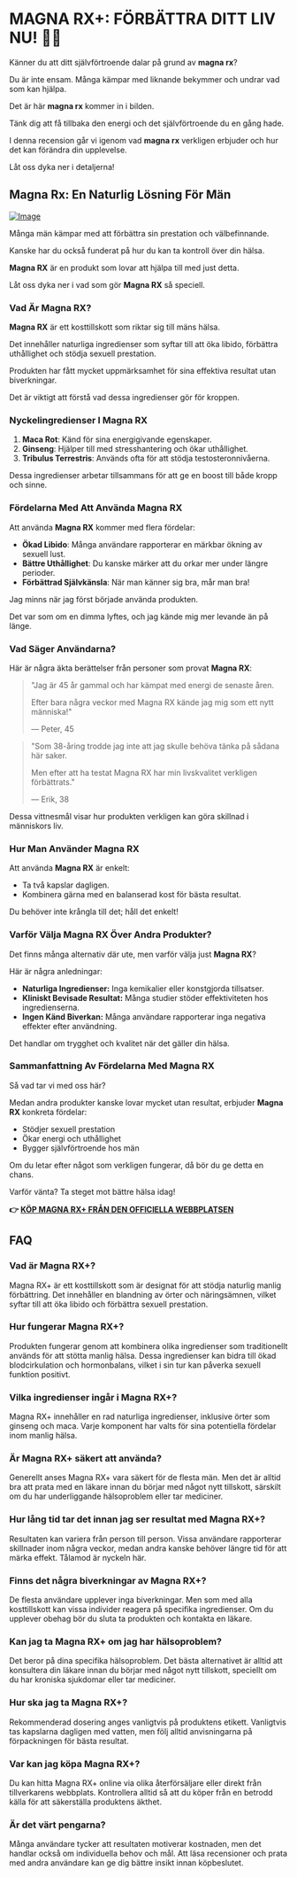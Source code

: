 # MAGNA RX+: FÖRBÄTTRA DITT LIV NU! 🚀🛒

Känner du att ditt självförtroende dalar på grund av **magna rx**? 

Du är inte ensam. Många kämpar med liknande bekymmer och undrar vad som kan hjälpa. 

Det är här **magna rx** kommer in i bilden. 

Tänk dig att få tillbaka den energi och det självförtroende du en gång hade. 

I denna recension går vi igenom vad **magna rx** verkligen erbjuder och hur det kan förändra din upplevelse. 

Låt oss dyka ner i detaljerna!

## Magna Rx: En Naturlig Lösning För Män

[![Image](https://www2.sellhealth.com/2/magnarx_01_468x80.jpg)](https://gchaffi.com/rfwtzkBk)

Många män kämpar med att förbättra sin prestation och välbefinnande. 

Kanske har du också funderat på hur du kan ta kontroll över din hälsa.

**Magna RX** är en produkt som lovar att hjälpa till med just detta.

Låt oss dyka ner i vad som gör **Magna RX** så speciell.

### Vad Är Magna RX?

**Magna RX** är ett kosttillskott som riktar sig till mäns hälsa. 

Det innehåller naturliga ingredienser som syftar till att öka libido, förbättra uthållighet och stödja sexuell prestation.

Produkten har fått mycket uppmärksamhet för sina effektiva resultat utan biverkningar. 

Det är viktigt att förstå vad dessa ingredienser gör för kroppen.

### Nyckelingredienser I Magna RX

1. **Maca Rot**: Känd för sina energigivande egenskaper.
2. **Ginseng**: Hjälper till med stresshantering och ökar uthållighet.
3. **Tribulus Terrestris**: Används ofta för att stödja testosteronnivåerna.

Dessa ingredienser arbetar tillsammans för att ge en boost till både kropp och sinne.

### Fördelarna Med Att Använda Magna RX

Att använda **Magna RX** kommer med flera fördelar:

- **Ökad Libido**: Många användare rapporterar en märkbar ökning av sexuell lust.
- **Bättre Uthållighet**: Du kanske märker att du orkar mer under längre perioder.
- **Förbättrad Självkänsla**: När man känner sig bra, mår man bra!

Jag minns när jag först började använda produkten. 

Det var som om en dimma lyftes, och jag kände mig mer levande än på länge.

### Vad Säger Användarna?

Här är några äkta berättelser från personer som provat **Magna RX**:

> "Jag är 45 år gammal och har kämpat med energi de senaste åren. 
>
> Efter bara några veckor med Magna RX kände jag mig som ett nytt människa!" 
>
> — Peter, 45

> "Som 38-åring trodde jag inte att jag skulle behöva tänka på sådana här saker. 
>
> Men efter att ha testat Magna RX har min livskvalitet verkligen förbättrats." 
>
> — Erik, 38

Dessa vittnesmål visar hur produkten verkligen kan göra skillnad i människors liv.

### Hur Man Använder Magna RX

Att använda **Magna RX** är enkelt:

- Ta två kapslar dagligen.
- Kombinera gärna med en balanserad kost för bästa resultat.
  
Du behöver inte krångla till det; håll det enkelt!

### Varför Välja Magna RX Över Andra Produkter?

Det finns många alternativ där ute, men varför välja just **Magna RX**? 

Här är några anledningar:

- **Naturliga Ingredienser:** Inga kemikalier eller konstgjorda tillsatser.
- **Kliniskt Bevisade Resultat:** Många studier stöder effektiviteten hos ingredienserna.
- **Ingen Känd Biverkan:** Många användare rapporterar inga negativa effekter efter användning.

Det handlar om trygghet och kvalitet när det gäller din hälsa.

### Sammanfattning Av Fördelarna Med Magna RX

Så vad tar vi med oss här? 

Medan andra produkter kanske lovar mycket utan resultat, erbjuder **Magna RX** konkreta fördelar:

- Stödjer sexuell prestation
- Ökar energi och uthållighet
- Bygger självförtroende hos män

Om du letar efter något som verkligen fungerar, då bör du ge detta en chans.

Varför vänta? Ta steget mot bättre hälsa idag!



**👉 [KÖP MAGNA RX+ FRÅN DEN OFFICIELLA WEBBPLATSEN](https://gchaffi.com/rfwtzkBk)**

## FAQ

### Vad är Magna RX+?

Magna RX+ är ett kosttillskott som är designat för att stödja naturlig manlig förbättring. Det innehåller en blandning av örter och näringsämnen, vilket syftar till att öka libido och förbättra sexuell prestation.

### Hur fungerar Magna RX+?

Produkten fungerar genom att kombinera olika ingredienser som traditionellt används för att stötta manlig hälsa. Dessa ingredienser kan bidra till ökad blodcirkulation och hormonbalans, vilket i sin tur kan påverka sexuell funktion positivt.

### Vilka ingredienser ingår i Magna RX+?

Magna RX+ innehåller en rad naturliga ingredienser, inklusive örter som ginseng och maca. Varje komponent har valts för sina potentiella fördelar inom manlig hälsa.

### Är Magna RX+ säkert att använda?

Generellt anses Magna RX+ vara säkert för de flesta män. Men det är alltid bra att prata med en läkare innan du börjar med något nytt tillskott, särskilt om du har underliggande hälsoproblem eller tar mediciner.

### Hur lång tid tar det innan jag ser resultat med Magna RX+?

Resultaten kan variera från person till person. Vissa användare rapporterar skillnader inom några veckor, medan andra kanske behöver längre tid för att märka effekt. Tålamod är nyckeln här.

### Finns det några biverkningar av Magna RX+?

De flesta användare upplever inga biverkningar. Men som med alla kosttillskott kan vissa individer reagera på specifika ingredienser. Om du upplever obehag bör du sluta ta produkten och kontakta en läkare.

### Kan jag ta Magna RX+ om jag har hälsoproblem?

Det beror på dina specifika hälsoproblem. Det bästa alternativet är alltid att konsultera din läkare innan du börjar med något nytt tillskott, speciellt om du har kroniska sjukdomar eller tar mediciner.

### Hur ska jag ta Magna RX+?

Rekommenderad dosering anges vanligtvis på produktens etikett. Vanligtvis tas kapslarna dagligen med vatten, men följ alltid anvisningarna på förpackningen för bästa resultat.

### Var kan jag köpa Magna RX+?

Du kan hitta Magna RX+ online via olika återförsäljare eller direkt från tillverkarens webbplats. Kontrollera alltid så att du köper från en betrodd källa för att säkerställa produktens äkthet.

### Är det värt pengarna? 

Många användare tycker att resultaten motiverar kostnaden, men det handlar också om individuella behov och mål. Att läsa recensioner och prata med andra användare kan ge dig bättre insikt innan köpbeslutet.